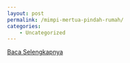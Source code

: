 ```yaml
---
layout: post
permalink: /mimpi-mertua-pindah-rumah/
categories:
    - Uncategorized
---
```


[Baca Selengkapnya](/08)